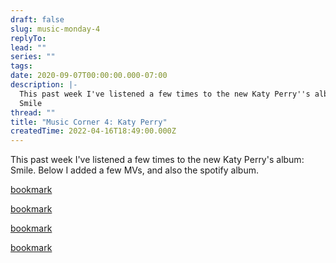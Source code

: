 ```yaml
---
draft: false
slug: music-monday-4
replyTo: 
lead: ""
series: ""
tags: 
date: 2020-09-07T00:00:00.000-07:00
description: |-
  This past week I've listened a few times to the new Katy Perry''s album:
  Smile
thread: ""
title: "Music Corner 4: Katy Perry"
createdTime: 2022-04-16T18:49:00.000Z
---
```


This past week I've listened a few times to the new Katy Perry's album: Smile. Below I added a few MVs, and also the spotify album.

[bookmark](https://www.youtube.com/watch?v=vZA5heWazIQ)

[bookmark](https://www.youtube.com/watch?v=SjmXERieW9s)

[bookmark](https://www.youtube.com/watch?v=8qFBUUN9N34)

[bookmark](https://www.youtube.com/watch?v=LNHM5CcvMm0)